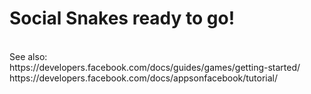 Social Snakes ready to go!
==========================
<br>
See also:<br>
https://developers.facebook.com/docs/guides/games/getting-started/<br>
https://developers.facebook.com/docs/appsonfacebook/tutorial/<br>
